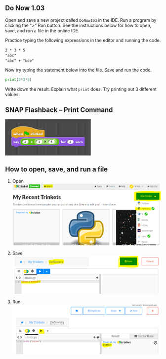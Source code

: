 ## Do Now 1.03
Open and save a new project called `DoNow103` in the IDE. Run a program by clicking the ">" Run button. See the instructions below for how to open, save, and run a file in the online IDE.

Practice typing the following expressions in the editor and running the code. 
 
`2 * 3 * 5`
<br>
`"abc"`
<br>
`"abc" + "bde"`
<br>

Now try typing the statement below into the file. Save and run the code. 
```python
print(2*3*5)
```
Write down the result. Explain what `print` does. Try printing out 3 different values.

## SNAP Flashback – Print Command

![](Untitled.png) 


## How to open, save, and run a file 
1. Open
![Open a project](trinket_new.png)

2. Save
![Save a project](donow103_save.png)

3. Run 
![Run Python 3](donow103_run.png)

